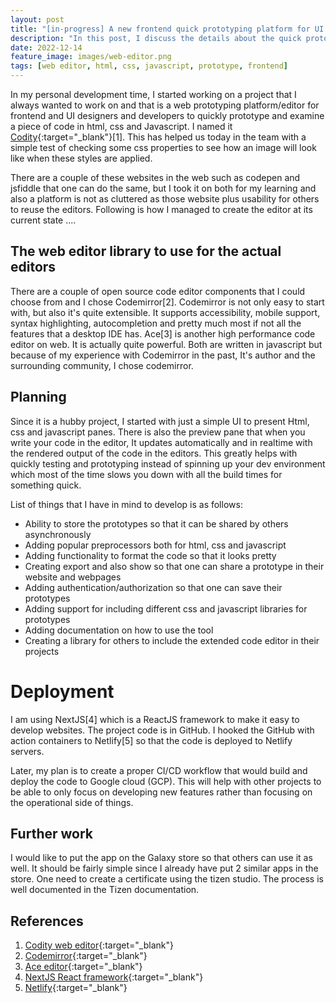 ```yaml
---
layout: post
title: "[in-progress] A new frontend quick prototyping platform for UI and web development"
description: "In this post, I discuss the details about the quick prototyping tool that I'm building"
date: 2022-12-14
feature_image: images/web-editor.png
tags: [web editor, html, css, javascript, prototype, frontend]
---
```


In my personal development time, I started working on a project that I always wanted to work on and that is a web prototyping platform/editor for frontend and UI designers and 
developers to quickly prototype and examine a piece of code in html, css and Javascript. I named it [Codity](https://ramisich.github.io/web-editor){:target="_blank"}[1]. This has helped us today in the team with a simple test of checking some css properties 
to see how an image will look like when these styles are applied. 

There are a couple of these websites in the web such as codepen and jsfiddle that one
can do the same, but I took it on both for my learning and also a platform is not as cluttered as those website plus usability for others to reuse the editors. Following is how I 
managed to create the editor at its current state ....
<!--more-->


## The web editor library to use for the actual editors
There are a couple of open source code editor components that I could choose from and I chose Codemirror[2]. Codemirror is not only easy to start with, but also it's quite extensible.
It supports accessibility, mobile support, syntax highlighting, autocompletion and pretty much most if not all the features that a desktop IDE has.
Ace[3] is another high performance code editor on web. It is actually quite powerful. Both are written in javascript but because of my experience with Codemirror in the past, It's author 
and the surrounding community, I chose codemirror.

## Planning
Since it is a hubby project, I started with just a simple UI to present Html, css and javascript panes. There is also the preview pane that when you write your code in the editor, 
It updates automatically and in realtime with the rendered output of the code in the editors. This greatly helps with quickly testing and prototyping instead of spinning up your 
dev environment which most of the time slows you down with all the build times for something quick.

List of things that I have in mind to develop is as follows:
* Ability to store the prototypes so that it can be shared by others asynchronously
* Adding popular preprocessors both for html, css and javascript
* Adding functionality to format the code so that it looks pretty
* Creating export and also show so that one can share a prototype in their website and webpages
* Adding authentication/authorization so that one can save their prototypes
* Adding support for including different css and javascript libraries for prototypes
* Adding documentation on how to use the tool
* Creating a library for others to include the extended code editor in their projects

# Deployment
I am using NextJS[4] which is a ReactJS framework to make it easy to develop websites. The project code is in GitHub. I hooked the GitHub with action containers to Netlify[5] so 
that the code is deployed to Netlify servers. 

Later, my plan is to create a proper CI/CD workflow that would build and deploy the code to Google cloud (GCP). This will help with other projects to be able to only focus on 
developing new features rather than focusing on the operational side of things.


## Further work
I would like to put the app on the Galaxy store so that others can use it as well. It should be fairly simple since I already have put 2 similar apps in the store. One need to create a certificate using
the tizen studio. The process is well documented in the Tizen documentation.
## References
1. [Codity web editor](https://ramisich.github.io/web-editor){:target="_blank"}
2. [Codemirror](https://codemirror.net/){:target="_blank"}
3. [Ace editor](https://ace.c9.io/){:target="_blank"}
4. [NextJS React framework](https://nextjs.org/){:target="_blank"}
5. [Netlify](https://www.netlify.com/){:target="_blank"}
